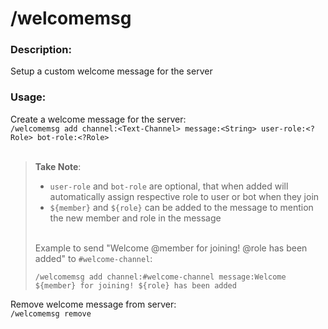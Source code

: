 # /welcomemsg

### Description:
Setup a custom welcome message for the server<br>

### Usage:
Create a welcome message for the server:<br>
`/welcomemsg add channel:<Text-Channel> message:<String> user-role:<?Role> bot-role:<?Role>`<br><br>
> **Take Note**:<br>
> - `user-role` and `bot-role` are optional, that when added will automatically assign respective role to user or bot when they join
> - `${member}` and `${role}` can be added to the message to mention the new member and role in the message<br><br>
>
> Example to send "Welcome @member for joining! @role has been added" to `#welcome-channel`:
> ```
> /welcomemsg add channel:#welcome-channel message:Welcome ${member} for joining! ${role} has been added
> ```

Remove welcome message from server:<br>
`/welcomemsg remove`<br>